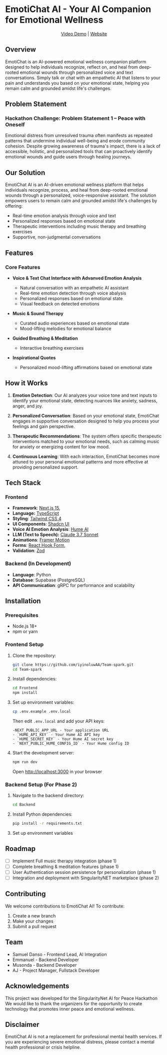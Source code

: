 # EmotiChat AI - Your AI Companion for Emotional Wellness

<p align="center">
  <a href="https://youtu.be/obLh5EK1nqw?si=o3Iefi--lRcTwDap">Video Demo</a> |
  <a href="https://emotichat-ai.vercel.app">Website</a>

## Overview

EmotiChat is an AI-powered emotional wellness companion platform designed to help individuals recognize, reflect on, and heal from deep-rooted emotional wounds through personalized voice and text conversations. Simply talk or chat with an empathetic AI that listens to your pain and understands you based on your emotional state, helping you remain calm and grounded amidst life's challenges.

## Problem Statement

### Hackathon Challenge: Problem Statement 1 – Peace with Oneself

Emotional distress from unresolved trauma often manifests as repeated patterns that undermine individual well-being and erode community cohesion. Despite growing awareness of trauma's impact, there is a lack of accessible, holistic, and personalized tools that can proactively identify emotional wounds and guide users through healing journeys.

## Our Solution

EmotiChat AI is an AI-driven emotional wellness platform that helps individuals recognize, process, and heal from deep-rooted emotional wounds through a personalized, voice-responsive assistant. The solution empowers users to remain calm and grounded amidst life's challenges by offering:

-   Real-time emotion analysis through voice and text
-   Personalized responses based on emotional state
-   Therapeutic interventions including music therapy and breathing exercises
-   Supportive, non-judgmental conversations

## Features

### Core Features

-   **Voice & Text Chat Interface with Advanved Emotion Analysis**

    -   Natural conversation with an empathetic AI assistant
    -   Real-time emotion detection through voice abalysis
    -   Personalized responses based on emotional state
    -   Visual feedback on detected emotions

-   **Music & Sound Therapy**

    -   Curated audio experiences based on emotional state
    -   Mood-lifting melodies for emotional balance

-   **Guided Breathing & Meditation**

    -   Interactive breathing exercises

-   **Inspirational Quotes**

    -   Personalized mood-lifting affirmations based on emotional state

## How it Works

1. **Emotion Detection**: Our AI analyzes your voice tone and text inputs to identify your emotional state, detecting nuances like anxiety, sadness, anger, and joy.

2. **Personalized Conversation**: Based on your emotional state, EmotiChat engages in supportive conversation designed to help you process your feelings and gain perspective.

3. **Therapeutic Recommendations**: The system offers specific therapeutic interventions matched to your emotional needs, such as calming music for anxiety or energizing content for low mood.

4. **Continuous Learning**: With each interaction, EmotiChat becomes more attuned to your personal emotional patterns and more effective at providing personalized support.

## Tech Stack

### Frontend

-   **Framework**: [Next.js 15](https://nextjs.org),
-   **Language:** [TypeScript](https://www.typescriptlang.org/)
-   **Styling**: [Tailwind CSS 4](https://tailwindcss.com)
-   **UI Components**: [Shadcn UI](https://ui.shadcn.com/)
-   **Voice AI Emotion Analysis**: [Hume AI](https://hume.ai/)
-   **LLM (Text to Speech):** [Claude 3.7 Sonnet](https://anthropic.com/)
-   **Animations**: [Framer Motion](https://www.framer.com/motion/)
-   **Forms**: [React Hook Form](https://react-hook-form.com/),
-   **Validation**: [Zod](https://zod.dev/)

### Backend (In Development)

-   **Language**: Python
-   **Database**: Supabase (PostgreSQL)
-   **API Communication**: gRPC for performance and scalability

## Installation

### Prerequisites

-   Node.js 18+
-   npm or yarn

### Frontend Setup

1. Clone the repository:

    ```bash
    git clone https://github.com/iyinoluwAA/Team-spark.git
    cd Team-spark
    ```

2. Install dependencies:

    ```bash
    cd Frontend
    npm install
    ```

3. Set up environment variables:

    ```bash
    cp .env.example .env.local
    ```

    Then edit `.env.local` and add your API keys:

    ```env
    -NEXT_PUBLIC_APP_URL - Your application URL
    - `HUME_API_KEY` - Your Hume AI API key
    - `HUME_SECRET_KEY` - Your Hume AI secret key
    - `NEXT_PUBLIC_HUME_CONFIG_ID` - Your Hume config ID
    ```

4. Start the development server:

    ```bash
    npm run dev
    ```

    Open [http://localhost:3000](http://localhost:3000) in your browser

### Backend Setup (For Phase 2)

1. Navigate to the backend directory:

    ```bash
    cd Backend
    ```

2. Install Python dependencies:

    ```bash
    pip install -r requirements.txt
    ```

3. Set up environment variables

## Roadmap

-   [ ] Implement Full music therapy integration (phase 1)
-   [ ] Complete breathing & meditation features (phase 1)
-   [ ] User Authentication session persistence fpr personalization (phase 1)
-   [ ] Integration and deployment with SingularityNET marketplace (phase 2)

## Contributing

We welcome contributions to EmotiChat AI! To contribute:

1. Create a new branch
2. Make your changes
3. Submit a pull request

## Team

-   Samuel Danso - Frontend Lead, AI Integration
-   Emmanuel - Backend Developer
-   Musonda - Backend Developer
-   AJ - Project Manager, Fullstack Developer

## Acknowledgements

This project was developed for the SingularityNet AI for Peace Hackathon We would like to thank the organizers for the opportunity to create technology that promotes inner peace and emotional wellness.

## Disclaimer

EmotiChat AI is not a replacement for professional mental health services. If you are experiencing severe emotional distress, please contact a mental health professional or crisis helpline.
